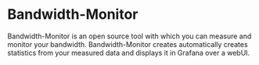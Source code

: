 # Bandwidth-Monitor

Bandwidth-Monitor is an open source tool with which you can measure and monitor your bandwidth. Bandwidth-Monitor creates automatically creates statistics from your measured data and displays it in Grafana over a webUI.
